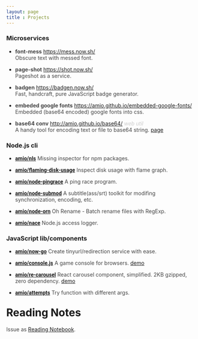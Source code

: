 ```yaml
---
layout: page
title : Projects
---
```


<style>
  h1, li { margin-top: 1em }
  strong a { font-family: Roboto, sans-serif }
  em { color: #ccc }
  p { color: #444 }
</style>

### Microservices

- **font-mess** https://mess.now.sh/  
  Obscure text with messed font.

- **page-shot** https://shot.now.sh/  
  Pageshot as a service.

- **badgen** https://badgen.now.sh/  
  Fast, handcraft, pure JavaScript badge generator.

- **embeded google fonts** https://amio.github.io/embedded-google-fonts/  
  Embedded (base64 encoded) google fonts into css.

- **base64 conv** http://amio.github.io/base64/ *web util*  
  A handy tool for encoding text or file to base64 string. [page](http://amio.github.io/base64/)


### Node.js cli

- **[amio/nls](https://github.com/amio/nls/)**
  Missing inspector for npm packages.
  
- **[amio/flaming-disk-usage](https://github.com/amio/flaming-disk-usage/)**
  Inspect disk usage with flame graph.

- **[amio/node-pingrace](https://github.com/amio/node-pingrace/)**
  A ping race program.

- **[amio/node-submod](https://github.com/amio/node-submod/)**
  A subtitle(ass/srt) toolkit for modifing synchronization, encoding, etc.

- **[amio/node-orn](https://github.com/amio/node-orn/)**
  Oh Rename - Batch rename files with RegExp.

- **[amio/nace](https://github.com/amio/nace/)**
  Node.js access logger.

### JavaScript lib/components

- **[amio/now-go](https://github.com/amio/now-go/)**
  Create tinyurl/redirection service with ease.
  
- **[amio/console.js](https://github.com/amio/console.js/)**
  A game console for browsers. [demo](http://amio.github.io/console.js/)

- **[amio/re-carousel](https://github.com/amio/re-carousel/)**
  React carousel component, simplified. 2KB gzipped, zero dependency. [demo](https://amio.github.io/re-carousel/)

- **[amio/attempts](https://github.com/amio/attempts/)**
  Try function with different args.


# Reading Notes

Issue as [Reading Notebook](https://github.com/amio/amio.github.com/issues/).
